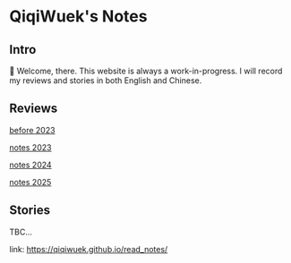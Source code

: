# QiqiWuek's Notes

## Intro
👋 Welcome, there. This website is always a work-in-progress. I will record my reviews and stories in both English and Chinese.

## Reviews
[before 2023](review/before_2023.md)

[notes 2023](review/2023_notes.md)

[notes 2024](review/2024_notes.md)

[notes 2025](review/2025_notes.md)

## Stories
TBC...


link: https://qiqiwuek.github.io/read_notes/